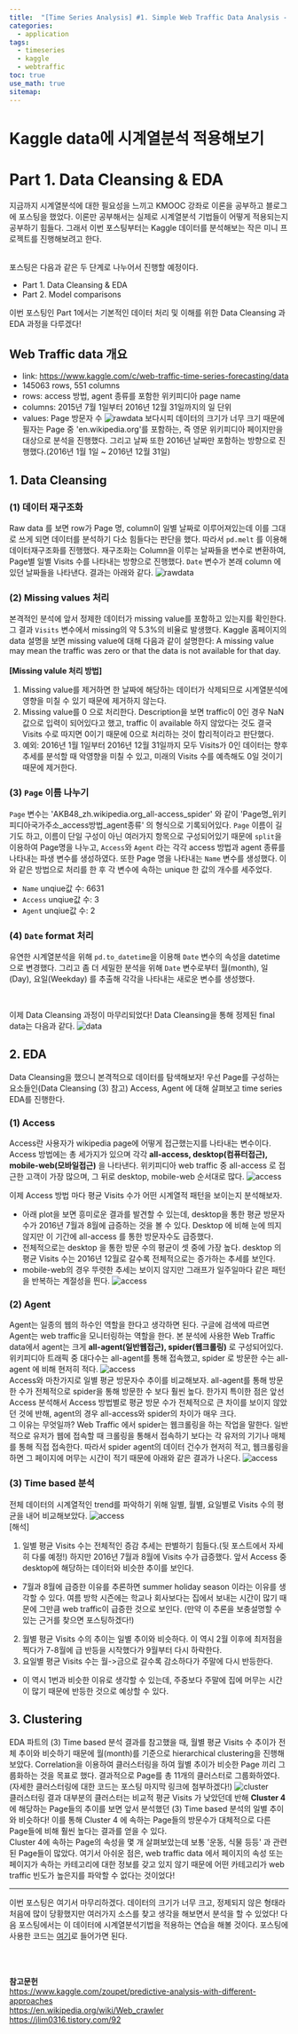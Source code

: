```yaml
---
title:  "[Time Series Analysis] #1. Simple Web Traffic Data Analysis - Part 1"
categories:
  - application
tags:
  - timeseries
  - kaggle
  - webtraffic
toc: true
use_math: true
sitemap: 
---
```

# Kaggle data에 시계열분석 적용해보기
# Part 1. Data Cleansing & EDA

지금까지 시계열분석에 대한 필요성을 느끼고 KMOOC 강좌로 이론을 공부하고 블로그에 포스팅을 했었다. 이론만 공부해서는 실제로 시계열분석 기법들이 어떻게 적용되는지 공부하기 힘들다.
그래서 이번 포스팅부터는 Kaggle 데이터를 분석해보는 작은 미니 프로젝트를 진행해보려고 한다. <br>
<br>

포스팅은 다음과 같은 두 단계로 나누어서 진행할 예정이다.
 + Part 1. Data Cleansing & EDA
 + Part 2. Model comparisons
 
 
이번 포스팅인 Part 1에서는 기본적인 데이터 처리 및 이해를 위한 Data Cleansing 과 EDA 과정을 다루겠다!

## Web Traffic data 개요
 + link: <https://www.kaggle.com/c/web-traffic-time-series-forecasting/data>
 + 145063 rows, 551 columns
 + rows: access 방법, agent 종류를 포함한 위키피디아 page name
 + columns: 2015년 7월 1일부터 2016년 12월 31일까지의 일 단위
 + values: Page 방문자 수
![rawdata](/assets/rawdata.PNG)
보다시피 데이터의 크기가 너무 크기 때문에 필자는 Page 중 'en.wikipedia.org'를 포함하는, 즉 영문 위키피디아 페이지만을 대상으로 분석을 진행했다. 그리고 날짜 또한 2016년 날짜만
포함하는 방향으로 진행했다.(2016년 1월 1일 ~ 2016년 12월 31일)

## 1. Data Cleansing
### (1) 데이터 재구조화
Raw data 를 보면 row가 Page 명, column이 일별 날짜로 이루어져있는데 이를 그대로 쓰게 되면 데이터를 분석하기 다소 힘들다는 판단을 했다. 따라서 `pd.melt` 를 이용해 데이터재구조화를
진행했다. 재구조화는 Column을 이루는 날짜들을 변수로 변환하여, Page별 일별 Visits 수를 나타내는 방향으로 진행했다. `Date` 변수가 본래 column 에 있던 날짜들을 나타낸다. 결과는 아래와 같다.
![rawdata](/assets/melt_data.PNG)

### (2) Missing values 처리
본격적인 분석에 앞서 정제한 데이터가 missing value를 포함하고 있는지를 확인한다. 그 결과 `Visits` 변수에서 missing의 약 5.3%의 비율로 발생했다. Kaggle 홈페이지의 data 설명을 보면
missing value에 대해 다음과 같이 설명한다: A missing value may mean the traffic was zero or that the data is not available for that day.<br>
<br>
**[Missing valule 처리 방법]**
 1. Missing value를 제거하면 한 날짜에 해당하는 데이터가 삭제되므로 시계열분석에 영향을 미칠 수 있기 때문에 제거하지 않는다.
 2. Missing value를 0 으로 처리한다. Description을 보면 traffic이 0인 경우 NaN 값으로 입력이 되어있다고 했고, traffic 이 available 하지 않았다는 것도 결국 Visits 수로 따지면 0이기
 때문에 0으로 처리하는 것이 합리적이라고 판단했다.
 3. 예외: 2016년 1월 1일부터 2016년 12월 31일까지 모두 Visits가 0인 데이터는 향후 추세를 분석할 때 악영향을 미칠 수 있고, 미래의 Visits 수를 예측해도 0일 것이기 때문에 제거한다.

### (3) `Page` 이름 나누기
`Page` 변수는 'AKB48_zh.wikipedia.org_all-access_spider' 와 같이 'Page명_위키피디아국가주소_access방법_agent종류' 의 형식으로 기록되어있다. `Page` 이름이 길기도 하고, 이름이 단일
구성이 아닌 여러가지 항목으로 구성되어있기 때문에 `split`을 이용하여 Page명을 나누고, `Access`와 `Agent` 라는 각각 access 방법과 agent 종류를 나타내는 파생 변수를 생성하였다. 또한
Page 명을 나타내는 `Name` 변수를 생성했다. 이와 같은 방법으로 처리를 한 후 각 변수에 속하는 unique 한 값의 개수를 세주었다.
 + `Name` unqiue값 수: 6631
 + `Access` unqiue값 수: 3
 + `Agent` unqiue값 수: 2
 
 
### (4) `Date` format 처리
유연한 시계열분석을 위해 `pd.to_datetime`을 이용해 `Date` 변수의 속성을 datetime 으로 변경했다. 그리고 좀 더 세밀한 분석을 위해 `Date` 변수로부터 월(month), 일(Day), 요일(Weekday)
를 추출해 각각을 나타내는 새로운 변수를 생성했다.

<br>

이제 Data Cleansing 과정이 마무리되었다! Data Cleansing을 통해 정제된 final data는 다음과 같다.
![data](/assets/final_data.PNG)


## 2. EDA
Data Cleansing을 했으니 본격적으로 데이터를 탐색해보자! 우선 Page를 구성하는 요소들인(Data Cleansing (3) 참고) Access, Agent 에 대해 살펴보고 time series EDA를 진행한다. 
### (1) Access
Access란 사용자가 wikipedia page에 어떻게 접근했는지를 나타내는 변수이다. Access 방법에는 총 세가지가 있으며 각각 **all-access, desktop(컴퓨터접근), mobile-web(모바일접근)** 을 나타낸다. 위키피디아 web traffic 중 all-access 로 접근한 고객이 가장 많으며, 그 뒤로 desktop, mobile-web 순서대로 많다.
![access](/assets/access.png)

이제 Access 방법 마다 평균 Visits 수가 어떤 시계열적 패턴을 보이는지 분석해보자. 
<br>
 + 아래 plot을 보면 흥미로운 결과를 발견할 수 있는데, desktop을 통한 평균 방문자수가 2016년 7월과 8월에 급증하는 것을 볼 수 있다. Desktop 에 비해 눈에 띄지 않지만 이 기간에 all-access 를 통한 방문자수도 급증했다. 
 + 전체적으로는 desktop 을 통한 방문 수의 평균이 셋 중에 가장 높다. desktop 의 평균 Visits 수는 2016년 12월로 갈수록 전체적으로는 증가하는 추세를 보인다.
 + mobile-web의 경우 뚜렷한 추세는 보이지 않지만 그래프가 일주일마다 같은 패턴을 반복하는 계절성을 띈다. 
![access](/assets/access2.png)

### (2) Agent
Agent는 일종의 웹의 하수인 역할을 한다고 생각하면 된다. 구글에 검색에 따르면 Agent는 web traffic을 모니터링하는 역할을 한다. 본 분석에 사용한 Web Traffic data에서 agent는 크게 **all-agent(일반웹접근), spider(웹크롤링)** 로 구성되어있다. <br>
위키피디아 트래픽 중 대다수는 all-agent를 통해 접속했고, spider 로 방문한 수는 all-agent 에 비해 현저히 적다.
![access](/assets/agent1.png)
<br>
Access와 마찬가지로 일별 평균 방문자수 추이를 비교해보자. all-agent를 통해 방문한 수가 전체적으로 spider을 통해 방문한 수 보다 훨씬 높다. 한가지 특이한 점은 앞선 Access 분석해서
Access 방법별로 평균 방문 수가 전체적으로 큰 차이를 보이지 않았던 것에 반해, agent의 경우 all-access와 spider의 차이가 매우 크다. 
<br>
그 이유는 무엇일까? Web Traffic 에서 spider는 웹크롤링을 하는 작업을 말한다. 일반적으로 유저가 웹에 접속할 때 크롤링을 통해서 접속하기 보다는 각 유저의 기기나 매체를 통해 직접
접속한다. 따라서 spider agent의 데이터 건수가 현저히 적고, 웹크롤링을 하면 그 페이지에 머무는 시간이 적기 때문에 아래와 같은 결과가 나온다.
![access](/assets/agent2.png)


### (3) Time based 분석
전체 데이터의 시계열적인 trend를 파악하기 위해 일별, 월별, 요일별로 Visits 수의 평균을 내어 비교해보았다.
![access](/assets/timeplot.png)
<br>
[해석]
 1. 일별 평균 Visits 수는 전체적인 증감 추세는 판별하기 힘들다.(뒷 포스트에서 자세히 다룰 예정!) 하지만 2016년 7월과 8월에 Visits 수가 급증했다. 앞서 Access 중 desktop에 해당하는
 데이터와 비슷한 추이를 보인다.
  - 7월과 8월에 급증한 이유를 추론하면 summer holiday season 이라는 이유를 생각할 수 있다. 여름 방학 시즌에는 학교나 회사보다는 집에서 보내는 시간이 많기 때문에 그만큼 web traffic이 급증한 것으로 보인다. (만약 이 추론을 보충설명할 수 있는 근거를 찾으면 포스팅하겠다!)
 2. 월별 평균 Visits 수의 추이는 일별 추이와 비슷하다. 이 역시 2월 이후에 최저점을 찍다가 7-8월에 급 반등을 시작했다가 9월부터 다시 하락한다.
 3. 요일별 평균 Visits 수는 월->금으로 갈수록 감소하다가 주말에 다시 반등한다.
  - 이 역시 1번과 비슷한 이유로 생각할 수 있는데, 주중보다 주말에 집에 머무는 시간이 많기 때문에 반등한 것으로 예상할 수 있다.
  
## 3. Clustering
EDA 파트의 (3) Time based 분석 결과를 참고했을 때, 월별 평균 Visits 수 추이가 전체 추이와 비슷하기 때문에 월(month)를 기준으로 hierarchical clustering을 진행해보았다. Correlation을 이용하여 클러스터링을 하여 월별 추이가 비슷한 Page 끼리 그룹화하는 것을 목표로 했다. 결과적으로 Page를 총 11개의 클러스터로 그룹화하였다. (자세한 클러스터링에 대한 코드는 포스팅 마지막 링크에 첨부하겠다!)
![cluster](/assets/clusters.png)
<br>
클러스터링 결과 대부분의 클러스터는 비교적 평균 Visits 가 낮았던데 반해 **Cluster 4** 에 해당하는 Page들의 추이를 보면 앞서 분석했던 (3) Time based 분석의 일별 추이와 비슷하다! 이를 통해 Cluster 4 에 속하는 Page들의 방문수가 대체적으로 다른 Page들에 비해 훨씬 높다는 결과를 얻을 수 있다. <br>
Cluster 4에 속하는 Page의 속성을 몇 개 살펴보았는데 보통 '운동, 식물 등등' 과 관련된 Page들이 많았다. 여기서 아쉬운 점은, web traffic data 에서 페이지의 속성 또는 페이지가 속하는 카테고리에 대한 정보를 갖고 있지 않기 때문에 어떤 카테고리가 web traffic 빈도가 높은지를 파악할 수 없다는 것이었다! 

---

이번 포스팅은 여기서 마무리하겠다. 데이터의 크기가 너무 크고, 정제되지 않은 형태라 처음에 많이 당황했지만 여러가지 소스를 찾고 생각을 해보면서 분석을 할 수 있었다! 다음 포스팅에서는
이 데이터에 시계열분석기법을 적용하는 연습을 해볼 것이다. 포스팅에 사용한 코드는 [여기]로 들어가면 된다.

<br>
<br>

**참고문헌**
<br>
https://www.kaggle.com/zoupet/predictive-analysis-with-different-approaches <br>
https://en.wikipedia.org/wiki/Web_crawler <br>
https://jlim0316.tistory.com/92 <br>

[여기]: https://github.com/hyewonleess/Kaggle/blob/master/WebTraffic/kaggle_timeseries_part1.ipynb
